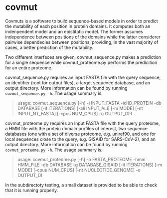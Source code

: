# covmut

Covmuts is a software to build sequence-based models in order to predict the mutability of each position in protein domains. It computes both an indenpendent model and an epistitatic model. The former assumes independence between positions of the domains while the latter considerer pairwise dependecies between positions, providing, in the vast majority of cases, a better prediction of the mutability.

Two different interfaces are given, covmut_sequence.py makes a prediction for a single sequence while covmut_proteome.py performs the predicition for an entire proteome.

covmut_sequence.py requires an input FASTA file with the query sequence, an identifier (root for output files), a target sequence database, and an output directory. More information can be found by running `covmut_sequence.py -h`. The usage summary is:
> usage: covmut_sequence.py [-h] -i INPUT_FASTA -id ID_PROTEIN -db DATABASE [-it ITERATIONS] [-ali INPUT_ALI] [-m MODE] [-nt INPUT_NT_FASTA] [-cpus NUM_CPUS] -o OUTPUT_DIR

covmut_proteome.py requires an input FASTA file with the query proteome, a HMM file with the protein domain profiles of interest, two sequence databases (one with a set of diverse proteome, e.g. uniref90, and one for local sequences close to the query, e.g. GISAID for SARS-CoV-2), and an output directory. More information can be found by running `covmut_proteome.py -h`. The usage summary is:
> usage: covmut_proteome.py [-h] -p FASTA_PROTEOME -hmm HMM_FILE -db DATABASE -g DATABASE_GISAID [-it ITERATIONS] [-m MODE] [-cpus NUM_CPUS] [-nt NUCLEOTIDE_GENOME] -o OUTPUT_DI

In the subdirectoty testing, a small dataset is provided to be able to check that it is running properly.


